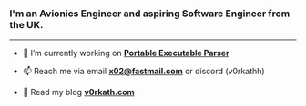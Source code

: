 <h3>I'm an Avionics Engineer and aspiring Software Engineer from the UK.</h3>
<hr></hr>

- 🔭 I’m currently working on **[Portable Executable Parser](https://github.com/v0rkath/ParsePE)**

- 📫 Reach me via email **<x02@fastmail.com>** or discord (v0rkathh)

- 🔗 Read my blog **[v0rkath.com](https://v0rkath.com)**

